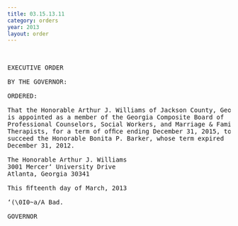 ```yaml
---
title: 03.15.13.11
category: orders
year: 2013
layout: order
---
```


<pre> 

EXECUTIVE ORDER

BY THE GOVERNOR:

ORDERED:

That the Honorable Arthur J. Williams of Jackson County, Georgia,
is appointed as a member of the Georgia Composite Board of
Professional Counselors, Social Workers, and Marriage & Family
Therapists, for a term of ofﬁce ending December 31, 2015, to
succeed the Honorable Bonita P. Barker, whose term expired
December 31, 2012.

The Honorable Arthur J. Williams
3001 Mercer‘ University Drive
Atlanta, Georgia 30341

This ﬁfteenth day of March, 2013

‘(\0I0~a/A Bad.

GOVERNOR

</pre>
